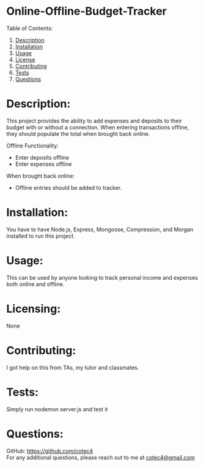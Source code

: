 # Online-Offline-Budget-Tracker

Table of Contents:
1. [Description](#description)
2. [Installation](#installation)
3. [Usage](#usage)
4. [License](#license)
5. [Contributing](#contributing)
6. [Tests](#tests)
7. [Questions](#questions)

# Description:
This project provides the ability to add expenses and deposits to their budget with or without a connection. When entering transactions offline, they should populate the total when brought back online.

Offline Functionality:
  * Enter deposits offline
  * Enter expenses offline

When brought back online:
  * Offline entries should be added to tracker.
        
# Installation:
You have to have Node.js, Express, Mongoose, Compression, and Morgan installed to run this project.
        
# Usage:
This can be used by anyone looking to track personal income and expenses both online and offline.
        
# Licensing:
None
        
# Contributing:
I got help on this from TAs, my tutor and classmates.
        
# Tests:
Simply run nodemon server.js and test it
        
# Questions:

GitHub: https://github.com/cotec4        
For any additional questions, please reach out to me at cotec4@gmail.com